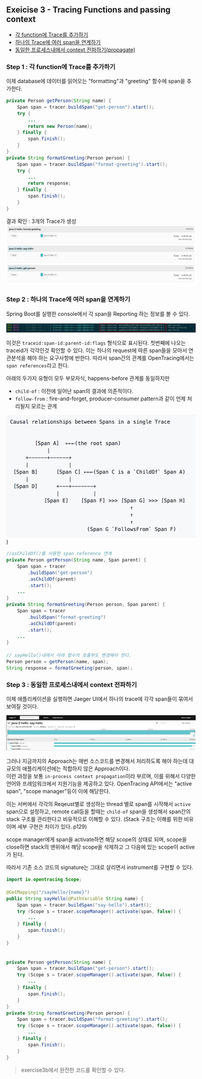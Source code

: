 ## Exeicise 3 - Tracing Functions and passing context

 - [각 function에 Trace를 추가하기](#step1--각-function에-Trace를-추가하기)
 - [하나의 Trace에 여러 span을 연계하기](#step2--하나의-Trace에-여러-span을-연계하기)
 - [동일한 프로세스내에서 context 전파하기(propagate)](#step3--동일한-프로세스내에서-context-전파하기) 

### Step 1 : 각 function에 Trace를 추가하기
이제 database에 데이터를 읽어오는 "formatting"과 "greeting" 함수에 span을 추가한다. 

```java
private Person getPerson(String name) {
    Span span = tracer.buildSpan("get-person").start();
    try {
        ...
        return new Person(name);
    } finally {
        span.finish();
    }
}
private String formatGreeting(Person person) {
    Span span = tracer.buildSpan("format-greeting").start();
    try {
        ...
        return response;
    } finally {
        span.finish();
    }
}

```
결과 확인 : 3개의 Trace가 생성 
![](../../resources/images/ch04-ex03-1.png)


### Step 2 : 하나의 Trace에 여러 span을 연계하기
Spring Boot를 실행한 console에서 각 span을 Reporting 하는 정보를 볼 수 있다. 

![](../../resources/images/ch04-ex03-2.png)

이것은 `traceid:span-id:parent-id:flags` 형식으로 표시된다. 
첫번째에 나오는 traceid가 각각인것 확인할 수 있다. 이는 하나의 request에 따른 span들을 모아서 연관분석을 해야 하는 요구사항에 반한다. 따라서 span간의 관계를 OpenTracing에서는 `span references`라고 한다. 

아래의 두가지 유형이 모두 부모자식, happens-before 관계를 동일하지만 

 - `child-of` : 이전에 일어난 span의 결과에 의존적이다. 
 - `follow-from` : fire-and-forget, producer-consumer pattern과 같이 언제 처리될지 모르는 관계

![](../../resources/images/ch04-span.png))

```java
//asChildOf()를 사용한 span reference 연계
private Person getPerson(String name, Span parent) {
    Span span = tracer
        .buildSpan("get-person")
        .asChildOf(parent)
        .start();
    ...
}
private String formatGreeting(Person person, Span parent) {
    Span span = tracer
        .buildSpan("format-greeting")
        .asChildOf(parent)
        .start();
    ...
}

// sayHello()내에서 아래 함수의 호출부도 변경해야 한다. 
Person person = getPerson(name, span);
String response = formatGreeting(person, span);

```
### Step 3 : 동일한 프로세스내에서 context 전파하기
이제 애플리케이션을 실행하면 Jaeger UI에서 하나의 trace에 각각 span들이 묶여서 보여질 것이다. 


![](../../resources/images/ch04-ex03-3.png)

그러나 지금까지의 Approach는 매번 소스코드를 변경해서 처리하도록 해야 하는데 대규모의 애플리케이션에는 적합하지 않은 Approach이다.   
이런 과정을 보통 `in-process context propagation`이라 부르며, 이를 위해서 다양한 언어와 프레임워크에서 지원기능을 제공하고 있다. OpenTracing API에서는 "active span", "scope manager"등이 이에 해당한다. 

이는 서버에서 각각의 Reqeust별로 생성하는 thread 별로 span를 시작해서 `active` span으로 설정하고, remote call등을 할때는 `child-of` span을 생성해서 span간의 stack 구조를 관리한다고 비유적으로 이해할 수 있다. (Stack 구조는 이해를 위한 비유이며 세부 구현은 차이가 있다. p129)  

scope manager에게 span을 activate하면 해당 scope의 상태로 되며, scope을 close하면 stack의 맨위애서 해당 scope을 삭제하고 그 다음에 있는 scope이 active가 된다.

따라서 기존 소스 코드의 signature는 그대로 살리면서 instrument를 구현할 수 있다.

```java
import io.opentracing.Scope;

@GetMapping("/sayHello/{name}")
public String sayHello(@PathVariable String name) {
    Span span = tracer.buildSpan("say-hello").start();
    try (Scope s = tracer.scopeManager().activate(span, false)) {
        ...
    } finally {
        span.finish();
    }
}


private Person getPerson(String name) {
    Span span = tracer.buildSpan("get-person").start();
    try (Scope s = tracer.scopeManager().activate(span, false)) {
        ...
    } finally {
        span.finish();
    }
}
private String formatGreeting(Person person) {
    Span span = tracer.buildSpan("format-greeting").start();
    try (Scope s = tracer.scopeManager().activate(span, false)) {
        ...
    } finally {
        span.finish();
    }
}

```

>exercise3b에서 완전한 코드를 확인할 수 있다. 